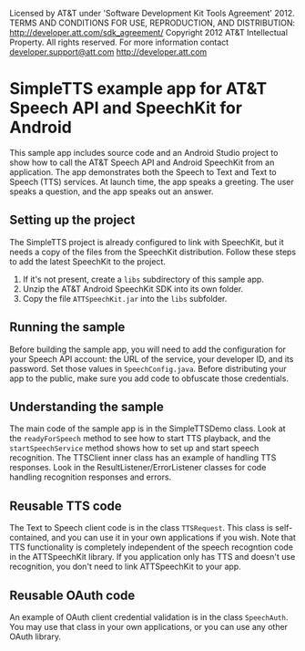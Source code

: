 Licensed by AT&T under 'Software Development Kit Tools Agreement' 2012.
TERMS AND CONDITIONS FOR USE, REPRODUCTION, AND DISTRIBUTION: http://developer.att.com/sdk_agreement/
Copyright 2012 AT&T Intellectual Property. All rights reserved. 
For more information contact developer.support@att.com http://developer.att.com

# SimpleTTS example app for AT&T Speech API and SpeechKit for Android

This sample app includes source code and an Android Studio project to show how to call the AT&T Speech API and Android SpeechKit from an application.  The app demonstrates both the Speech to Text and Text to Speech (TTS) services.  At launch time, the app speaks a greeting.  The user speaks a question, and the app speaks out an answer.

## Setting up the project

The SimpleTTS project is already configured to link with SpeechKit, but it needs a copy of the files from the SpeechKit distribution.  Follow these steps to add the latest SpeechKit to the project.

1. If it's not present, create a `libs` subdirectory of this sample app.
2. Unzip the AT&T Android SpeechKit SDK into its own folder.
2. Copy the file `ATTSpeechKit.jar` into the `libs` subfolder.

## Running the sample

Before building the sample app, you will need to add the configuration for your Speech API account: the URL of the service, your developer ID, and its password.  Set those values in `SpeechConfig.java`.  Before distributing your app to the public, make sure you add code to obfuscate those credentials.

## Understanding the sample

The main code of the sample app is in the SimpleTTSDemo class.  Look at the `readyForSpeech` method to see how to start TTS playback, and the `startSpeechService` method shows how to set up and start speech recognition.  The TTSClient inner class has an example of handling TTS responses.  Look in the ResultListener/ErrorListener classes for code handling recognition responses and errors.

## Reusable TTS code

The Text to Speech client code is in the class `TTSRequest`.  This class is self-contained, and you can use it in your own applications if you wish.  Note that TTS functionality is completely independent of the speech recogntion code in the ATTSpeechKit library.  If you application only has TTS and doesn't use recognition, you don't need to link ATTSpeechKit to your app.

## Reusable OAuth code

An example of OAuth client credential validation is in the class `SpeechAuth`.  You may use that class in your own applications, or you can use any other OAuth library. 

